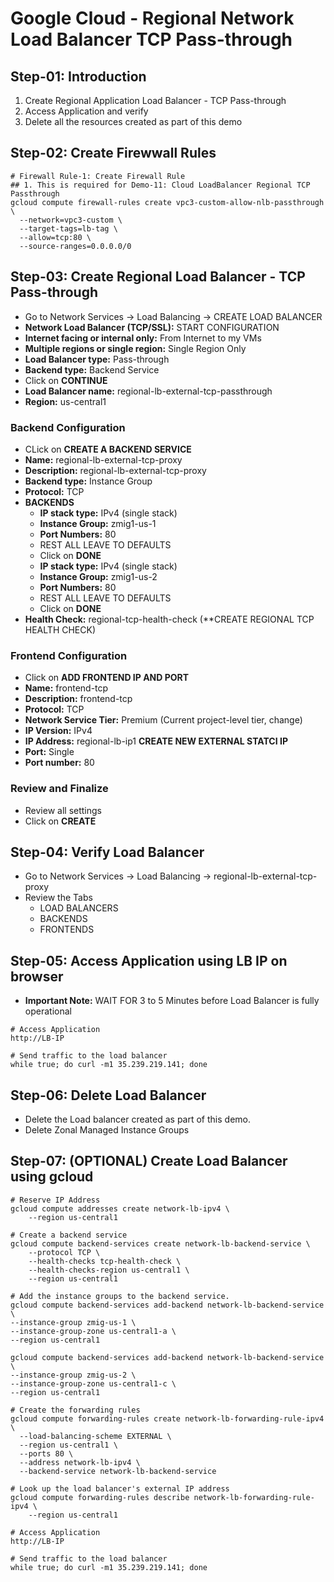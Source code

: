 # Google Cloud - Regional Network Load Balancer TCP Pass-through

## Step-01: Introduction
1. Create Regional Application Load Balancer - TCP Pass-through
2. Access Application and verify
3. Delete all the resources created as part of this demo

## Step-02: Create Firewwall Rules
```t
# Firewall Rule-1: Create Firewall Rule 
## 1. This is required for Demo-11: Cloud LoadBalancer Regional TCP Passthrough
gcloud compute firewall-rules create vpc3-custom-allow-nlb-passthrough \
  --network=vpc3-custom \
  --target-tags=lb-tag \
  --allow=tcp:80 \
  --source-ranges=0.0.0.0/0
```

## Step-03: Create Regional Load Balancer - TCP Pass-through
- Go to Network Services -> Load Balancing -> CREATE LOAD BALANCER
- **Network Load Balancer (TCP/SSL):** START CONFIGURATION
- **Internet facing or internal only:** From Internet to my VMs
- **Multiple regions or single region:** Single Region Only
- **Load Balancer type:** Pass-through
- **Backend type:** Backend Service
- Click on **CONTINUE**
- **Load Balancer name:** regional-lb-external-tcp-passthrough
- **Region:** us-central1
### Backend Configuration
- CLick on **CREATE A BACKEND SERVICE**
- **Name:** regional-lb-external-tcp-proxy
- **Description:** regional-lb-external-tcp-proxy
- **Backend type:** Instance Group
- **Protocol:** TCP
- **BACKENDS**
  - **IP stack type:** IPv4 (single stack)
  - **Instance Group:** zmig1-us-1
  - **Port Numbers:** 80
  - REST ALL LEAVE TO DEFAULTS
  - Click on **DONE**
  - **IP stack type:** IPv4 (single stack)
  - **Instance Group:** zmig1-us-2
  - **Port Numbers:** 80
  - REST ALL LEAVE TO DEFAULTS
  - Click on **DONE**  
- **Health Check:** regional-tcp-health-check  (**CREATE REGIONAL TCP HEALTH CHECK)
### Frontend Configuration
- Click on **ADD FRONTEND IP AND PORT**
- **Name:** frontend-tcp
- **Description:** frontend-tcp
- **Protocol:** TCP
- **Network Service Tier:** Premium (Current project-level tier, change)
- **IP Version:** IPv4
- **IP Address:** regional-lb-ip1 **CREATE NEW EXTERNAL STATCI IP**
- **Port:** Single
- **Port number:** 80
### Review and Finalize
- Review all settings
- Click on **CREATE**


## Step-04: Verify Load Balancer
- Go to Network Services -> Load Balancing -> regional-lb-external-tcp-proxy
- Review the Tabs
  - LOAD BALANCERS 
  - BACKENDS
  - FRONTENDS

## Step-05: Access Application using LB IP on browser
- **Important Note:** WAIT FOR 3 to 5 Minutes before Load Balancer is fully operational
```t
# Access Application
http://LB-IP

# Send traffic to the load balancer
while true; do curl -m1 35.239.219.141; done
```

## Step-06: Delete Load Balancer
- Delete the  Load balancer created as part of this demo. 
- Delete Zonal Managed Instance Groups

## Step-07: (OPTIONAL) Create Load Balancer using gcloud
```t
# Reserve IP Address
gcloud compute addresses create network-lb-ipv4 \
    --region us-central1

# Create a backend service
gcloud compute backend-services create network-lb-backend-service \
    --protocol TCP \
    --health-checks tcp-health-check \
    --health-checks-region us-central1 \
    --region us-central1

# Add the instance groups to the backend service.
gcloud compute backend-services add-backend network-lb-backend-service \
--instance-group zmig-us-1 \
--instance-group-zone us-central1-a \
--region us-central1

gcloud compute backend-services add-backend network-lb-backend-service \
--instance-group zmig-us-2 \
--instance-group-zone us-central1-c \
--region us-central1

# Create the forwarding rules 
gcloud compute forwarding-rules create network-lb-forwarding-rule-ipv4 \
  --load-balancing-scheme EXTERNAL \
  --region us-central1 \
  --ports 80 \
  --address network-lb-ipv4 \
  --backend-service network-lb-backend-service

# Look up the load balancer's external IP address
gcloud compute forwarding-rules describe network-lb-forwarding-rule-ipv4 \
    --region us-central1

# Access Application
http://LB-IP

# Send traffic to the load balancer
while true; do curl -m1 35.239.219.141; done
```
